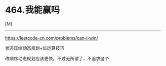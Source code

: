 # 464.我能赢吗
[M]

---

https://leetcode-cn.com/problems/can-i-win/



状态压缩动态规划+位运算技巧

改顺序动态规划应该更快，不过无所谓了，不追求这个 